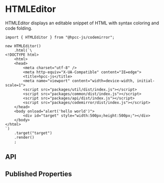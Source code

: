 # HTMLEditor

<!--meta
{
    "source": "https://github.com/hpcc-systems/Visualization/blob/master/packages/chart/src/HTMLEditor.ts#L3",
    "extends": "Editor"
}
-->

HTMLEditor displays an editable snippet of HTML with syntax coloring and code folding.

```sample-code
import { HTMLEditor } from "@hpcc-js/codemirror";

new HTMLEditor()
    .html(`\
<!DOCTYPE html>
    <html>
    <head>
        <meta charset="utf-8" />
        <meta http-equiv="X-UA-Compatible" content="IE=edge">
        <title>hpcc-js</title>
        <meta name="viewport" content="width=device-width, initial-scale=1">
        <script src="packages/util/dist/index.js"></script>
        <script src="packages/common/dist/index.js"></script>
        <script src="packages/api/dist/index.js"></script>
        <script src="packages/codemirror/dist/index.js"></script>
    </head>
    <body onload="alert('hello world')">
        <div id="target" style="width:500px;height:500px;"></div>
    </body>
</html>
`)
    .target("target")
    .render()
    ;

```

## API

## Published Properties
```@hpcc-js/codemirror:HTMLEditor
```
